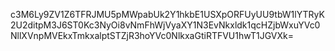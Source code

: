 c3M6Ly9ZV1Z6TFRJMU5pMWpabUk2Y1hkbE1USXpORFUyUU9tbW1lYTRyK2U2ditpM3J6ST0Kc3NyOi8vNmFhWjVyaXY1N3EvNkxldk1qcHZjbWxuYVc0NllXVnpMVEkxTmkxalptSTZjR3hoYVc0NlkxaGtiRTFVU1hwT1JGVXk=
